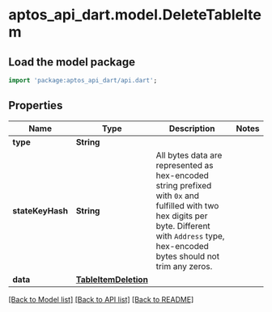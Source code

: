 # aptos_api_dart.model.DeleteTableItem

## Load the model package
```dart
import 'package:aptos_api_dart/api.dart';
```

## Properties
Name | Type | Description | Notes
------------ | ------------- | ------------- | -------------
**type** | **String** |  | 
**stateKeyHash** | **String** | All bytes data are represented as hex-encoded string prefixed with `0x` and fulfilled with two hex digits per byte.  Different with `Address` type, hex-encoded bytes should not trim any zeros.  | 
**data** | [**TableItemDeletion**](TableItemDeletion.md) |  | 

[[Back to Model list]](../README.md#documentation-for-models) [[Back to API list]](../README.md#documentation-for-api-endpoints) [[Back to README]](../README.md)


